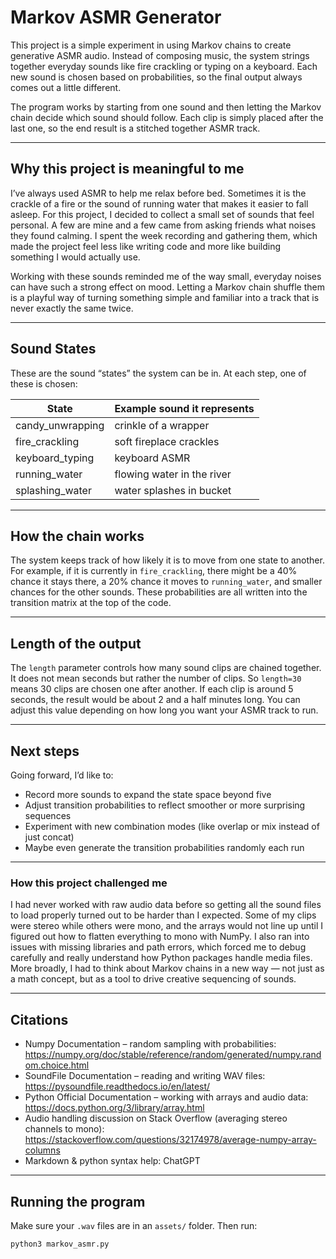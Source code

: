 # Markov ASMR Generator

This project is a simple experiment in using Markov chains to create generative ASMR audio. Instead of composing music, the system strings together everyday sounds like fire crackling or typing on a keyboard. Each new sound is chosen based on probabilities, so the final output always comes out a little different.

The program works by starting from one sound and then letting the Markov chain decide which sound should follow. Each clip is simply placed after the last one, so the end result is a stitched together ASMR track.

---

## Why this project is meaningful to me

I’ve always used ASMR to help me relax before bed. Sometimes it is the crackle of a fire or the sound of running water that makes it easier to fall asleep. For this project, I decided to collect a small set of sounds that feel personal. A few are mine and a few came from asking friends what noises they found calming. I spent the week recording and gathering them, which made the project feel less like writing code and more like building something I would actually use.  

Working with these sounds reminded me of the way small, everyday noises can have such a strong effect on mood. Letting a Markov chain shuffle them is a playful way of turning something simple and familiar into a track that is never exactly the same twice.  

---

## Sound States

These are the sound “states” the system can be in. At each step, one of these is chosen:

| State             | Example sound it represents |
|-------------------|-----------------------------|
| candy_unwrapping  | crinkle of a wrapper        |
| fire_crackling    | soft fireplace crackles     |
| keyboard_typing   | keyboard ASMR               |
| running_water     | flowing water in the river  |
| splashing_water   | water splashes in bucket    |

---

## How the chain works

The system keeps track of how likely it is to move from one state to another. For example, if it is currently in `fire_crackling`, there might be a 40% chance it stays there, a 20% chance it moves to `running_water`, and smaller chances for the other sounds. These probabilities are all written into the transition matrix at the top of the code.

---

## Length of the output

The `length` parameter controls how many sound clips are chained together. It does not mean seconds but rather the number of clips. So `length=30` means 30 clips are chosen one after another. If each clip is around 5 seconds, the result would be about 2 and a half minutes long. You can adjust this value depending on how long you want your ASMR track to run.

---

## Next steps

Going forward, I’d like to:  
- Record more sounds to expand the state space beyond five  
- Adjust transition probabilities to reflect smoother or more surprising sequences  
- Experiment with new combination modes (like overlap or mix instead of just concat)  
- Maybe even generate the transition probabilities randomly each run  

---

### How this project challenged me 

I had never worked with raw audio data before so getting all the sound files to load properly turned out to be harder than I expected. Some of my clips were stereo while others were mono, and the arrays would not line up until I figured out how to flatten everything to mono with NumPy. I also ran into issues with missing libraries and path errors, which forced me to debug carefully and really understand how Python packages handle media files. More broadly, I had to think about Markov chains in a new way — not just as a math concept, but as a tool to drive creative sequencing of sounds. 

---

## Citations

- Numpy Documentation – random sampling with probabilities: https://numpy.org/doc/stable/reference/random/generated/numpy.random.choice.html  
- SoundFile Documentation – reading and writing WAV files: https://pysoundfile.readthedocs.io/en/latest/  
- Python Official Documentation – working with arrays and audio data: https://docs.python.org/3/library/array.html  
- Audio handling discussion on Stack Overflow (averaging stereo channels to mono): https://stackoverflow.com/questions/32174978/average-numpy-array-columns  
- Markdown & python syntax help: ChatGPT  

---

## Running the program

Make sure your `.wav` files are in an `assets/` folder. Then run:

```bash
python3 markov_asmr.py
